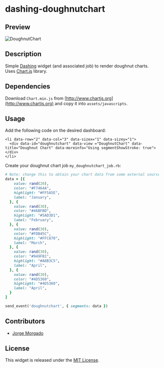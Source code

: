# dashing-doughnutchart

## Preview

![DoughnutChart](https://raw.githubusercontent.com/wiki/jorgemorgado/dashing-doughnutchart/doughnutchart.png)

## Description

Simple [Dashing](http://shopify.github.com/dashing) widget (and associated job)
to render doughnut charts. Uses [Chart.js](http://www.chartjs.org/) library.

## Dependencies

Download `Chart.min.js` from [http://www.chartjs.org](http://www.chartjs.org)
and copy it into `assets/javascripts`.

## Usage

Add the following code on the desired dashboard:

```erb
<li data-row="2" data-col="3" data-sizex="1" data-sizey="1">
  <div data-id="doughnutchart" data-view ="DoughnutChart" data-title="Doughnut Chart" data-moreinfo="Using segmentShowStroke: true"></div>
</li>
```

Create your doughnut chart job `my_doughnutchart_job.rb`:

```ruby
# Note: change this to obtain your chart data from some external source
data = [{
    value: rand(20),
    color: "#F7464A",
    highlight: "#FF5A5E",
    label: "January",
  }, {
    value: rand(30),
    color: "#46BFBD",
    highlight: "#5AD3D1",
    label: "February",
  }, {
    value: rand(30),
    color: "#FDB45C",
    highlight: "#FFC870",
    label: "March",
  }, {
    value: rand(30),
    color: "#949FB1",
    highlight: "#A8B3C5",
    label: "April",
  }, {
    value: rand(30),
    color: "#4D5360",
    highlight: "#4D5360",
    label: "April",
  }
]

send_event('doughnutchart', { segments: data })
```

## Contributors

- [Jorge Morgado](https://github.com/jorgemorgado)

## License

This widget is released under the [MIT License](http://www.opensource.org/licenses/MIT).
